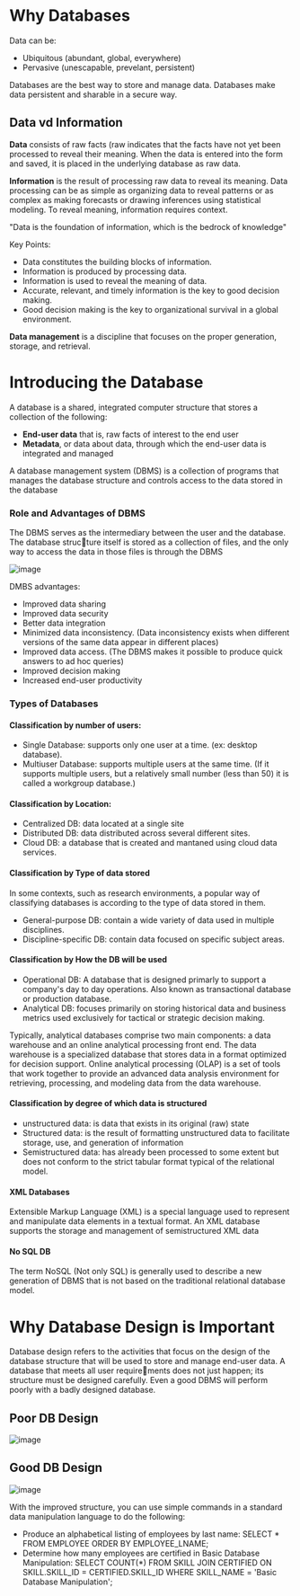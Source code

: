 # Why Databases

Data can be:

- Ubiquitous (abundant, global, everywhere)
- Pervasive (unescapable, prevelant, persistent)

Databases are the best way to store and manage data. Databases make data persistent and sharable in a secure way.

## Data vd Information

**Data** consists of raw facts (raw indicates that the facts have not yet been processed to reveal their meaning.
When the data is entered into the form and saved, it is placed in the underlying database as raw data.

**Information** is the result of processing raw data to reveal its meaning. Data processing can 
be as simple as organizing data to reveal patterns or as complex as making forecasts or drawing 
inferences using statistical modeling. To reveal meaning, information requires context.

"Data is the foundation of information, which is the bedrock of knowledge"

Key Points:
-  Data constitutes the building blocks of information.
- Information is produced by processing data.
- Information is used to reveal the meaning of data.
- Accurate, relevant, and timely information is the key to good decision making.
- Good decision making is the key to organizational survival in a global environment.

**Data management** is a discipline that focuses on the proper generation, storage, and retrieval.

#  Introducing the Database

A database is a shared, integrated computer structure that stores a collection of the following:

- **End-user data** that is, raw facts of interest to the end user
- **Metadata**, or data about data, through which the end-user data is integrated and 
managed

A database management system (DBMS) is a collection of programs that manages the 
database structure and controls access to the data stored in the database

### Role and Advantages of DBMS

The DBMS serves as the intermediary between the user and the database. The database structure itself is stored as a collection of files, and the only way to access the data in those files is 
through the DBMS

![image](https://github.com/PauloWgDev/NTUST-UPTP---Study-Notes/assets/133529935/c46715a6-721d-48cf-92ed-bc656df32c61)

DMBS advantages:

- Improved data sharing
- Improved data security
- Better data integration
- Minimized data inconsistency. (Data inconsistency exists when different versions of the 
same data appear in different places)
- Improved data access. (The DBMS makes it possible to produce quick answers to ad hoc 
queries)
- Improved decision making
- Increased end-user productivity

### Types of Databases

#### Classification by number of users:
- Single Database: supports only one user at a time. (ex: desktop database).
- Multiuser Database: supports multiple users at the same time. (If it supports multiple users, but a relatively small number (less than 50) it is called a workgroup database.)

#### Classification by Location:

- Centralized DB: data located at a single site
- Distributed DB: data distributed across several different sites.
- Cloud DB: a database that is created and mantaned using cloud data services.

#### Classification by Type of data stored

In some contexts, such as research environments, a popular way of classifying databases is 
according to the type of data stored in them.

- General-purpose DB: contain a wide variety of data used in multiple disciplines.
- Discipline-specific DB: contain data focused on specific subject areas.

#### Classification by How the DB will be used

- Operational DB: A database that is designed primarly to support a company's day to day operations. Also known as transactional database or production database.
- Analytical DB: focuses primarily on storing historical data and business metrics used exclusively for tactical or strategic decision making.

Typically, analytical databases comprise two main components: a data warehouse and 
an online analytical processing front end. The data warehouse is a specialized database 
that stores data in a format optimized for decision support.
Online analytical processing (OLAP) is a set of tools that work together to provide 
an advanced data analysis environment for retrieving, processing, and modeling data from 
the data warehouse.

#### Classification by degree of which data is structured

- unstructured data: is data that exists in its original (raw) state
- Structured data: is the result of formatting unstructured data to facilitate storage, use, and generation of information
- Semistructured data:  has already been processed to some extent but does not conform to the strict tabular format typical of the relational model.

#### XML Databases

Extensible Markup Language (XML) is a special language used to represent 
and manipulate data elements in a textual format. An XML database supports the storage and 
management of semistructured XML data

#### No SQL DB

The term NoSQL (Not only SQL) is generally used to describe 
a new generation of DBMS that is not based on the traditional relational database model.

# Why Database Design is Important

Database design refers to the activities that focus on the design of the database structure 
that will be used to store and manage end-user data. A database that meets all user requirements does not just happen; its structure must be designed carefully.
Even a good DBMS will perform poorly with a badly designed database.


## Poor DB Design
![image](https://github.com/PauloWgDev/NTUST-UPTP---Study-Notes/assets/133529935/23d2a211-04fc-4b82-b524-562fbba4ecc5)


## Good DB Design
![image](https://github.com/PauloWgDev/NTUST-UPTP---Study-Notes/assets/133529935/60118419-2540-4ef2-96d6-3a60d078b9e7)

With the improved structure, you can use simple commands in a standard data manipulation language to do the following:
- Produce an alphabetical listing of employees by last name: 
  SELECT * FROM EMPLOYEE ORDER BY EMPLOYEE_LNAME;
- Determine how many employees are certified in Basic Database Manipulation:
  SELECT COUNT(*)
  FROM SKILL JOIN CERTIFIED ON SKILL.SKILL_ID = CERTIFIED.SKILL_ID 
  WHERE SKILL_NAME = 'Basic Database Manipulation';
